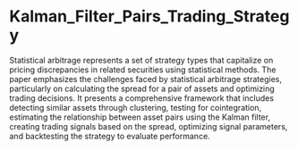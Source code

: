# Kalman_Filter_Pairs_Trading_Strategy
Statistical arbitrage represents a set of strategy types that capitalize on pricing discrepancies in related securities using statistical methods. The paper emphasizes the challenges faced by statistical arbitrage strategies, particularly on calculating the spread for a pair of assets and optimizing trading decisions. It presents a comprehensive framework that includes detecting similar assets through clustering, testing for cointegration, estimating the relationship between asset pairs using the Kalman filter, creating trading signals based on the spread, optimizing signal parameters, and backtesting the strategy to evaluate performance.
